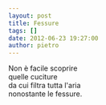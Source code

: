 ```yaml
---
layout: post
title: Fessure
tags: []
date: 2012-06-23 19:27:00
author: pietro
---
```

Non è facile scoprire<br/>quelle cuciture<br/>da cui filtra tutta l'aria<br/>nonostante le fessure.
